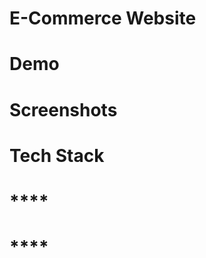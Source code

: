 # **E-Commerce Website**<br>
# **Demo**<br>
# **Screenshots**<br>
# **Tech Stack**<br>
# ****<br>
# ****<br>
